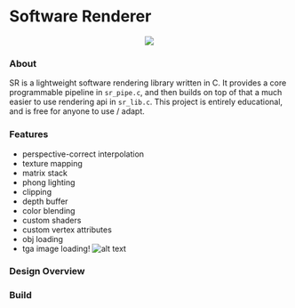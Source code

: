 # Software Renderer

<p align="center">
  <img src="https://user-images.githubusercontent.com/8971799/189614240-9449b3fe-372d-4796-8f32-3b13309ca629.png" />
</p>

### About
SR is a lightweight software rendering library written in C.  It provides a core programmable pipeline in `sr_pipe.c`, and then builds on top of that a much easier to use rendering api in `sr_lib.c`.  This project is entirely educational, and is free for anyone to use / adapt.

### Features
* perspective-correct interpolation
* texture mapping
* matrix stack
* phong lighting
* clipping
* depth buffer
* color blending
* custom shaders
* custom vertex attributes
* obj loading
* tga image loading!
![alt text](https://user-images.githubusercontent.com/8971799/189617971-6535ce19-c94c-4f26-b167-8a5a85c49557.png)


### Design Overview

### Build
